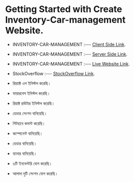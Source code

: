 # Getting Started with Create Inventory-Car-management Website.

* INVENTORY-CAR-MANAGEMENT :--- [Client Side Link](https://github.com/ProgrammingHeroWC4/warehouse-management-client-side-mdhasan-999).
* INVENTORY-CAR-MANAGEMENT :--- [Server Side Link](https://github.com/ProgrammingHeroWC4/warehouse-management-server-side-mdhasan-999).
* INVENTORY-CAR-MANAGEMENT :--- [Live Website Link](https://inventory-car-management.web.app/).
* StockOverflow :--- [StockOverflow Link](https://amazing-syrniki-a4c3b4.netlify.app/).

* রিয়াাক্ট এপ ইনিস্টল করেছি।
* ফায়ারবেস ইনিস্টল করেছি। 
* রিয়াক্ট রাউটার ইনিস্টল করেছি।
* হেডার সেংশন বানিয়েছি। 
* গিটহাবে কমান্ট করেছি।
* কম্পোনেন্ট বানিয়েছি।
* হেডার বানিয়েছি।
* ব্যানার বানিয়েছি।
* ৬টি ইনভেন্টরি যোগ করেছি।
* আলাদা দুটি সেংশন যোগ করেছি।


